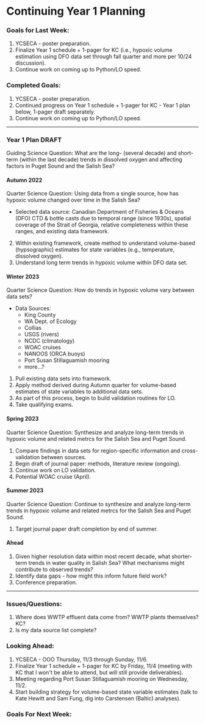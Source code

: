 # Continuing Year 1 Planning

### Goals for Last Week:
1. YCSECA - poster preparation.
2. Finalize Year 1 schedule + 1-pager for KC (i.e., hypoxic volume estimation using DFO data set through fall quarter and more per 10/24 discussion).
3. Continue work on coming up to Python/LO speed.

### Completed Goals:
1. YCSECA - poster preparation.
2. Continued progress on Year 1 schedule + 1-pager for KC - Year 1 plan below, 1-pager draft separately.
3. Continue work on coming up to Python/LO speed.

---

### Year 1 Plan DRAFT

Guiding Science Question: What are the long- (several decade) and short-term (within the last decade) trends in dissolved oxygen and affecting factors in Puget Sound and the Salish Sea?

#### Autumn 2022
Quarter Science Question: Using data from a single source, how has hypoxic volume changed over time in the Salish Sea?
  - Selected data source: Canadian Department of Fisheries & Oceans (DFO) CTD & bottle casts due to temporal range (since 1930s), spatial coverage of the Strait of Georgia, relative completeness within these ranges, and existing data framework.
2. Within existing framework, create method to understand volume-based (hypsographic) estimates for state variables (e.g., temperature, dissolved oxygen).
3. Understand long term trends in hypoxic volume within DFO data set.

#### Winter 2023
Quarter Science Question: How do trends in hypoxic volume vary between data sets?
  - Data Sources:
    - King County
    - WA Dept. of Ecology
    - Collias
    - USGS (rivers)
    - NCDC (climatology)
    - WOAC cruises
    - NANOOS (ORCA buoys)
    - Port Susan Stillaguamish mooring
    - more...?
1. Pull existing data sets into framework.
2. Apply method derived during Autumn quarter for volume-based estimates of state variables to additional data sets.
3. As part of this process, begin to build validation routines for LO.
4. Take qualifying exams.

#### Spring 2023
Quarter Science Question: Synthesize and analyze long-term trends in hypoxic volume and related metrcs for the Salish Sea and Puget Sound.
1. Compare findings in data sets for region-specific information and cross-validation between sources.
2. Begin draft of journal paper: methods, literature review (ongoing).
3. Continue work on LO validation.
4. Potential WOAC cruise (April).

#### Summer 2023
Quarter Science Question: Continue to synthesize and analyze long-term trends in hypoxic volume and related metrcs for the Salish Sea and Puget Sound.
1. Target journal paper draft completion by end of summer.

#### Ahead
1. Given higher resolution data within most recent decade, what shorter-term trends in water quality in Salish Sea? What mechanisms might contribute to observed trends?
2. Identify data gaps - how might this inform future field work?
3. Conference preparation.

--- 

### Issues/Questions:
1. Where does WWTP effluent data come from? WWTP plants themselves? KC?
2. Is my data source list complete?

### Looking Ahead:
1. YCSECA - OOO Thursday, 11/3 through Sunday, 11/6.
2. Finalize Year 1 schedule + 1-pager for KC by Friday, 11/4 (meeting with KC that I won't be able to attend, but will still provide deliverables).
3. Meeting regarding Port Susan Stillaguamish mooring on Wednesday, 11/2.
4. Start building strategy for volume-based state variable estimates (talk to Kate Hewitt and Sam Fung, dig into Carstensen (Baltic) analyses).

### Goals For Next Week:


